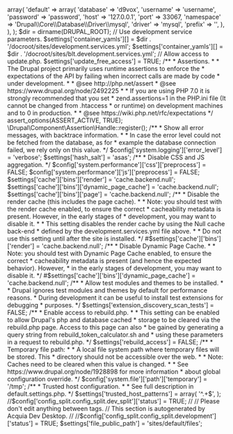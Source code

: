 <?php

/**
 * @file
 * Local development override configuration feature.
 */

/**
 * Database configuration.
 */
$databases = array(
  'default' =>
  array(
    'default' =>
    array(
      'database' => 'd9vox',
        'username' => 'username',
        'password' => 'password',
        'host' => '127.0.0.1',
        'port' => 33067,
        'namespace' => 'Drupal\\Core\\Database\\Driver\\mysql',
        'driver' => 'mysql',
        'prefix' => '',
      ),
  ),
);

$dir = dirname(DRUPAL_ROOT);

// Use development service parameters.
$settings['container_yamls'][] = $dir . '/docroot/sites/development.services.yml';
$settings['container_yamls'][] = $dir . '/docroot/sites/blt.development.services.yml';

// Allow access to update.php.
$settings['update_free_access'] = TRUE;

/**
 * Assertions.
 *
 * The Drupal project primarily uses runtime assertions to enforce the
 * expectations of the API by failing when incorrect calls are made by code
 * under development.
 *
 * @see http://php.net/assert
 * @see https://www.drupal.org/node/2492225
 *
 * If you are using PHP 7.0 it is strongly recommended that you set
 * zend.assertions=1 in the PHP.ini file (It cannot be changed from .htaccess
 * or runtime) on development machines and to 0 in production.
 *
 * @see https://wiki.php.net/rfc/expectations
 */
assert_options(ASSERT_ACTIVE, TRUE);
\Drupal\Component\Assertion\Handle::register();

/**
 * Show all error messages, with backtrace information.
 *
 * In case the error level could not be fetched from the database, as for
 * example the database connection failed, we rely only on this value.
 */
$config['system.logging']['error_level'] = 'verbose';
$settings['hash_salt'] = 'asas';
/**
 * Disable CSS and JS aggregation.
 */
$config['system.performance']['css']['preprocess'] = FALSE;
$config['system.performance']['js']['preprocess'] = FALSE;

$settings['cache']['bins']['render'] = 'cache.backend.null';
$settings['cache']['bins']['dynamic_page_cache'] = 'cache.backend.null';
$settings['cache']['bins']['page'] = 'cache.backend.null';
/**
 * Disable the render cache (this includes the page cache).
 *
 * Note: you should test with the render cache enabled, to ensure the correct
 * cacheability metadata is present. However, in the early stages of
 * development, you may want to disable it.
 *
 * This setting disables the render cache by using the Null cache back-end
 * defined by the development.services.yml file above.
 *
 * Do not use this setting until after the site is installed.
 */
#$settings['cache']['bins']['render'] = 'cache.backend.null';

/**
 * Disable Dynamic Page Cache.
 *
 * Note: you should test with Dynamic Page Cache enabled, to ensure the correct
 * cacheability metadata is present (and hence the expected behavior). However,
 * in the early stages of development, you may want to disable it.
 */
#$settings['cache']['bins']['dynamic_page_cache'] = 'cache.backend.null';

/**
 * Allow test modules and themes to be installed.
 *
 * Drupal ignores test modules and themes by default for performance reasons.
 * During development it can be useful to install test extensions for debugging
 * purposes.
 */
$settings['extension_discovery_scan_tests'] = FALSE;

/**
 * Enable access to rebuild.php.
 *
 * This setting can be enabled to allow Drupal's php and database cached
 * storage to be cleared via the rebuild.php page. Access to this page can also
 * be gained by generating a query string from rebuild_token_calculator.sh and
 * using these parameters in a request to rebuild.php.
 */
$settings['rebuild_access'] = FALSE;

/**
 * Temporary file path:
 *
 * A local file system path where temporary files will be stored. This
 * directory should not be accessible over the web.
 *
 * Note: Caches need to be cleared when this value is changed.
 *
 * See https://www.drupal.org/node/1928898 for more information
 * about global configuration override.
 */
$config['system.file']['path']['temporary'] = '/tmp';

/**
 * Trusted host configuration.
 *
 * See full description in default.settings.php.
 */
$settings['trusted_host_patterns'] = array(
  '^.+$',
);
//$config['config_split.config_split.dev_split']['status'] = TRUE;
// <DDSETTINGS>
// Please don't edit anything between <DDSETTINGS> tags.
// This section is autogenerated by Acquia Dev Desktop.

// </DDSETTINGS>
//$config['config_split.config_split.development']['status'] = TRUE;
$settings['file_public_path'] = 'sites/default/files';
